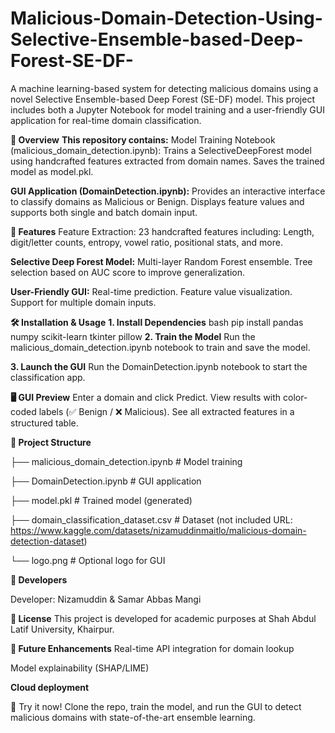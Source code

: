 # Malicious-Domain-Detection-Using-Selective-Ensemble-based-Deep-Forest-SE-DF-
A machine learning-based system for detecting malicious domains using a novel Selective Ensemble-based Deep Forest (SE-DF) model. This project includes both a Jupyter Notebook for model training and a user-friendly GUI application for real-time domain classification.

**📌 Overview**
**This repository contains:**
Model Training Notebook (malicious_domain_detection.ipynb):
Trains a SelectiveDeepForest model using handcrafted features extracted from domain names.
Saves the trained model as model.pkl.

**GUI Application (DomainDetection.ipynb):**
Provides an interactive interface to classify domains as Malicious or Benign.
Displays feature values and supports both single and batch domain input.

**🧠 Features**
Feature Extraction: 23 handcrafted features including:
Length, digit/letter counts, entropy, vowel ratio, positional stats, and more.

**Selective Deep Forest Model:**
Multi-layer Random Forest ensemble.
Tree selection based on AUC score to improve generalization.

**User-Friendly GUI:**
Real-time prediction.
Feature value visualization.
Support for multiple domain inputs.

**🛠️ Installation & Usage**
**1. Install Dependencies**
bash
pip install pandas numpy scikit-learn tkinter pillow
**2. Train the Model**
Run the malicious_domain_detection.ipynb notebook to train and save the model.

**3. Launch the GUI**
Run the DomainDetection.ipynb notebook to start the classification app.

**🖥️ GUI Preview**
Enter a domain and click Predict.
View results with color-coded labels (✅ Benign / ❌ Malicious).
See all extracted features in a structured table.

**📁 Project Structure**

├── malicious_domain_detection.ipynb  # Model training

├── DomainDetection.ipynb             # GUI application

├── model.pkl                         # Trained model (generated)

├── domain_classification_dataset.csv # Dataset (not included URL: https://www.kaggle.com/datasets/nizamuddinmaitlo/malicious-domain-detection-dataset)

└── logo.png                          # Optional logo for GUI

**👥 Developers**

Developer: Nizamuddin & Samar Abbas Mangi

**📜 License**
This project is developed for academic purposes at Shah Abdul Latif University, Khairpur.

**🔮 Future Enhancements**
Real-time API integration for domain lookup

Model explainability (SHAP/LIME)

**Cloud deployment**

🚀 Try it now!
Clone the repo, train the model, and run the GUI to detect malicious domains with state-of-the-art ensemble learning.


